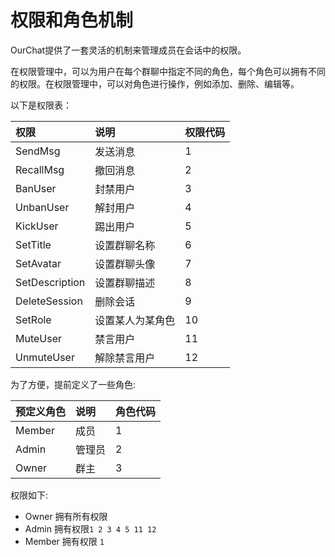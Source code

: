 # 权限和角色机制

OurChat提供了一套灵活的机制来管理成员在会话中的权限。

在权限管理中，可以为用户在每个群聊中指定不同的角色，每个角色可以拥有不同的权限。在权限管理中，可以对角色进行操作，例如添加、删除、编辑等。

以下是权限表：

| 权限 | 说明 |权限代码|
| :--- | :--- |:---|
|SendMsg|发送消息|1|
|RecallMsg|撤回消息|2|
|BanUser|封禁用户|3|
|UnbanUser|解封用户|4|
|KickUser|踢出用户|5|
|SetTitle|设置群聊名称|6|
|SetAvatar|设置群聊头像|7|
|SetDescription|设置群聊描述|8|
|DeleteSession|删除会话|9|
|SetRole|设置某人为某角色|10|
|MuteUser|禁言用户|11|
|UnmuteUser|解除禁言用户|12|

为了方便，提前定义了一些角色:

|预定义角色|说明|角色代码|
| :--- | :--- |:---|
|Member|成员|1|
|Admin|管理员|2|
|Owner|群主|3|

权限如下:

- Owner 拥有所有权限
- Admin 拥有权限`1 2 3 4 5 11 12`
- Member 拥有权限 `1`
